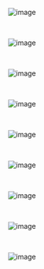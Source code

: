 ![image](https://user-images.githubusercontent.com/114075332/230794311-fccdcb29-1655-4b31-bace-ed5f52bad153.png)

<br>

![image](https://user-images.githubusercontent.com/114075332/230792809-06de944b-9553-4ccb-aa87-97b49095bf87.png)

<br>

![image](https://user-images.githubusercontent.com/114075332/230793151-ca5b1170-9ea9-4284-b427-2f25d2d8ec94.png)

<br>

![image](https://user-images.githubusercontent.com/114075332/230792858-282fb465-fc1f-4203-903a-8aea479192d8.png)


<br>

![image](https://user-images.githubusercontent.com/114075332/230792955-778cd829-0fac-43b6-9407-d046e2df8ae1.png)


<br>

![image](https://user-images.githubusercontent.com/114075332/230792971-1890ee5c-9383-4bff-b43b-e5a21d7c7d86.png)


<br>

![image](https://user-images.githubusercontent.com/114075332/230792998-15112a88-eb04-460b-b8a9-261b73e49aec.png)


<br>

![image](https://user-images.githubusercontent.com/114075332/230793061-c4527076-321c-43f0-a43b-8a413f39836f.png)


<br>

![image](https://user-images.githubusercontent.com/114075332/230793976-86ecfc8e-655b-48be-8bf7-718a1b1024e6.png)


<br>

<br>

<br>
